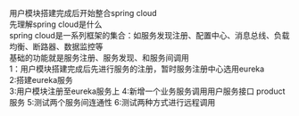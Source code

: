 用户模块搭建完成后开始整合spring cloud  
先理解spring cloud是什么  
spring cloud是一系列框架的集合：如服务发现注册、配置中心、消息总线、负载均衡、断路器、数据监控等  
基础的功能就是服务注册、服务发现、和服务间调用  
1：用户模块搭建完成后先进行服务的注册，暂时服务注册中心选用eureka  
2:搭建eureka服务  
3:用户模块注册至eureka服务上
4:新增一个业务服务调用用户服务接口 product服务
5:测试两个服务间连通性
6:测试两种方式进行远程调用

